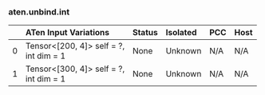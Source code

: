 ### aten.unbind.int
|    | ATen Input Variations                     | Status   | Isolated   | PCC   | Host   |
|---:|:------------------------------------------|:---------|:-----------|:------|:-------|
|  0 | Tensor<[200, 4]> self = ?,<br>int dim = 1 | None     | Unknown    | N/A   | N/A    |
|  1 | Tensor<[300, 4]> self = ?,<br>int dim = 1 | None     | Unknown    | N/A   | N/A    |

